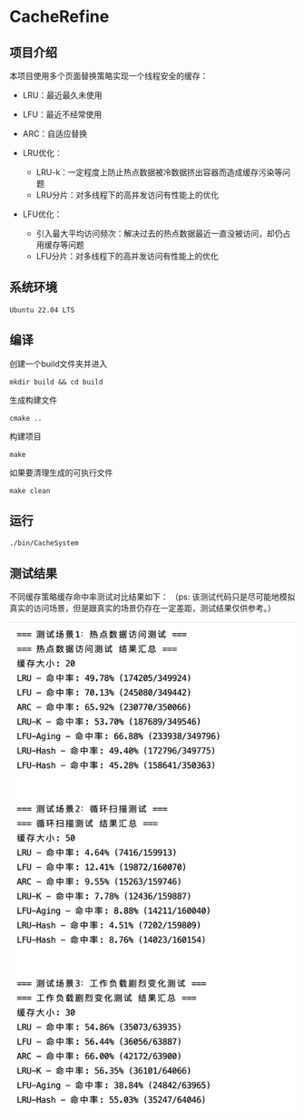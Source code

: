# CacheRefine

## 项目介绍
本项目使用多个页面替换策略实现一个线程安全的缓存：
- LRU：最近最久未使用
- LFU：最近不经常使用
- ARC：自适应替换

- LRU优化：
    - LRU-k：一定程度上防止热点数据被冷数据挤出容器而造成缓存污染等问题
    - LRU分片：对多线程下的高并发访问有性能上的优化

- LFU优化：
    - 引入最大平均访问频次：解决过去的热点数据最近一直没被访问，却仍占用缓存等问题
    - LFU分片：对多线程下的高并发访问有性能上的优化

## 系统环境 
```
Ubuntu 22.04 LTS
```
## 编译
创建一个build文件夹并进入
```
mkdir build && cd build
```
生成构建文件
```
cmake ..
```
构建项目
```
make
```
如果要清理生成的可执行文件
```
make clean
```

## 运行
```
./bin/CacheSystem
```

## 测试结果
不同缓存策略缓存命中率测试对比结果如下：
（ps: 该测试代码只是尽可能地模拟真实的访问场景，但是跟真实的场景仍存在一定差距，测试结果仅供参考。）

![TestExample](images/CacheMgrHitTest.png)
